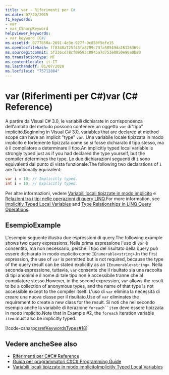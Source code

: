 ```yaml
---
title: var - Riferimenti per C#
ms.date: 07/20/2015
f1_keywords:
- var
- var_CSharpKeyword
helpviewer_keywords:
- var keyword [C#]
ms.assetid: 0777850a-2691-4e3e-927f-0c850f5efe15
ms.openlocfilehash: ff8348a725f43fa8789c73fa58549da26126369c
ms.sourcegitcommit: 5f236cd78cf09593c8945a7d753e0850e96a0b80
ms.translationtype: MT
ms.contentlocale: it-IT
ms.lasthandoff: 01/07/2020
ms.locfileid: "75712884"
---
```

# <a name="var-c-reference"></a><span data-ttu-id="4d698-102">var (Riferimenti per C#)</span><span class="sxs-lookup"><span data-stu-id="4d698-102">var (C# Reference)</span></span>

<span data-ttu-id="4d698-103">A partire da Visual C# 3.0, le variabili dichiarate in corrispondenza dell'ambito del metodo possono contenere un oggetto `var` di"tipo" implicito.</span><span class="sxs-lookup"><span data-stu-id="4d698-103">Beginning in Visual C# 3.0, variables that are declared at method scope can have an implicit "type" `var`.</span></span> <span data-ttu-id="4d698-104">Una variabile locale tipizzata in modo implicito è fortemente tipizzata come se si fosse dichiarato il tipo stesso, ma è il compilatore a determinare il tipo.</span><span class="sxs-lookup"><span data-stu-id="4d698-104">An implicitly typed local variable is strongly typed just as if you had declared the type yourself, but the compiler determines the type.</span></span> <span data-ttu-id="4d698-105">Le due dichiarazioni seguenti di `i` sono equivalenti dal punto di vista funzionale:</span><span class="sxs-lookup"><span data-stu-id="4d698-105">The following two declarations of `i` are functionally equivalent:</span></span>

```csharp
var i = 10; // Implicitly typed.
int i = 10; // Explicitly typed.
```

<span data-ttu-id="4d698-106">Per altre informazioni, vedere [Variabili locali tipizzate in modo implicito](../../programming-guide/classes-and-structs/implicitly-typed-local-variables.md) e [Relazioni tra i tipi nelle operazioni di query LINQ](../../programming-guide/concepts/linq/type-relationships-in-linq-query-operations.md).</span><span class="sxs-lookup"><span data-stu-id="4d698-106">For more information, see [Implicitly Typed Local Variables](../../programming-guide/classes-and-structs/implicitly-typed-local-variables.md) and [Type Relationships in LINQ Query Operations](../../programming-guide/concepts/linq/type-relationships-in-linq-query-operations.md).</span></span>

## <a name="example"></a><span data-ttu-id="4d698-107">Esempio</span><span class="sxs-lookup"><span data-stu-id="4d698-107">Example</span></span>

<span data-ttu-id="4d698-108">L'esempio seguente illustra due espressioni di query.</span><span class="sxs-lookup"><span data-stu-id="4d698-108">The following example shows two query expressions.</span></span> <span data-ttu-id="4d698-109">Nella prima espressione l'uso di `var` è consentito, ma non necessario, perché il tipo del risultato della query può essere dichiarato in modo esplicito come `IEnumerable<string>`.</span><span class="sxs-lookup"><span data-stu-id="4d698-109">In the first expression, the use of `var` is permitted but is not required, because the type of the query result can be stated explicitly as an `IEnumerable<string>`.</span></span> <span data-ttu-id="4d698-110">Nella seconda espressione, tuttavia, `var` consente che il risultato sia una raccolta di tipi anonimi e il nome di tale tipo non è accessibile tranne che al compilatore stesso.</span><span class="sxs-lookup"><span data-stu-id="4d698-110">However, in the second expression, `var` allows the result to be a collection of anonymous types, and the name of that type is not accessible except to the compiler itself.</span></span> <span data-ttu-id="4d698-111">L'uso di `var` elimina la necessità di creare una nuova classe per il risultato.</span><span class="sxs-lookup"><span data-stu-id="4d698-111">Use of `var` eliminates the requirement to create a new class for the result.</span></span> <span data-ttu-id="4d698-112">Si noti che nel secondo esempio anche la variabile di iterazione `foreach``item` deve essere tipizzata in modo implicito.</span><span class="sxs-lookup"><span data-stu-id="4d698-112">Note that in Example #2, the `foreach` iteration variable `item` must also be implicitly typed.</span></span>

[!code-csharp[csrefKeywordsTypes#18](~/samples/snippets/csharp/VS_Snippets_VBCSharp/csrefKeywordsTypes/CS/keywordsTypes.cs#18)]

## <a name="see-also"></a><span data-ttu-id="4d698-113">Vedere anche</span><span class="sxs-lookup"><span data-stu-id="4d698-113">See also</span></span>

- [<span data-ttu-id="4d698-114">Riferimenti per C#</span><span class="sxs-lookup"><span data-stu-id="4d698-114">C# Reference</span></span>](../index.md)
- [<span data-ttu-id="4d698-115">Guida per programmatori C#</span><span class="sxs-lookup"><span data-stu-id="4d698-115">C# Programming Guide</span></span>](../../programming-guide/index.md)
- [<span data-ttu-id="4d698-116">Variabili locali tipizzate in modo implicito</span><span class="sxs-lookup"><span data-stu-id="4d698-116">Implicitly Typed Local Variables</span></span>](../../programming-guide/classes-and-structs/implicitly-typed-local-variables.md)
